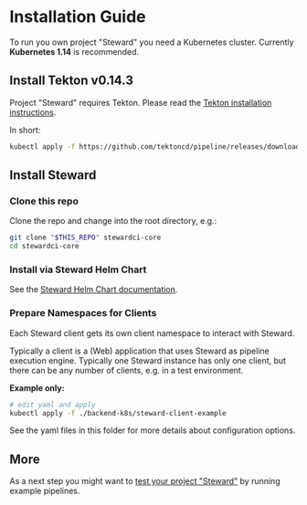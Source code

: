 # Installation Guide

To run you own project "Steward" you need a Kubernetes cluster.
Currently **Kubernetes 1.14** is recommended.

## Install Tekton v0.14.3

Project "Steward" requires Tekton. Please read the [Tekton installation instructions][tekton-install].

In short:

```bash
kubectl apply -f https://github.com/tektoncd/pipeline/releases/download/v0.14.3/release.yaml
```

## Install Steward

### Clone this repo

Clone the repo and change into the root directory, e.g.:

```bash
git clone "$THIS_REPO" stewardci-core
cd stewardci-core
```

### Install via Steward Helm Chart

See the [Steward Helm Chart documentation](../../charts/steward/README.md).

### Prepare Namespaces for Clients

Each Steward client gets its own client namespace to interact with Steward.

Typically a client is a (Web) application that uses Steward as pipeline execution engine.
Typically one Steward instance has only one client, but there can be any number of clients, e.g. in a test environment.

**Example only:**

```bash
# edit yaml and apply
kubectl apply -f ./backend-k8s/steward-client-example
```

See the yaml files in this folder for more details about configuration options.

## More

As a next step you might want to [test your project "Steward"](../examples/README.md) by running example pipelines.



[tekton-install]: https://github.com/tektoncd/pipeline/blob/master/docs/install.md
